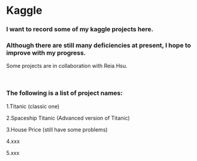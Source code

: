 # Kaggle

### I want to record some of my kaggle projects here.<br/>

### Although there are still many deficiencies at present, I hope to improve with my progress.<br/>

Some projects are in collaboration with Reia Hsu.<br/>

<br/>

### **The following is a list of project names:**

1.Titanic (classic one)<br/>

2.Spaceship Titanic (Advanced version of Titanic)<br/>

3.House Price (still have some problems)<br/>

4.xxx

5.xxx

